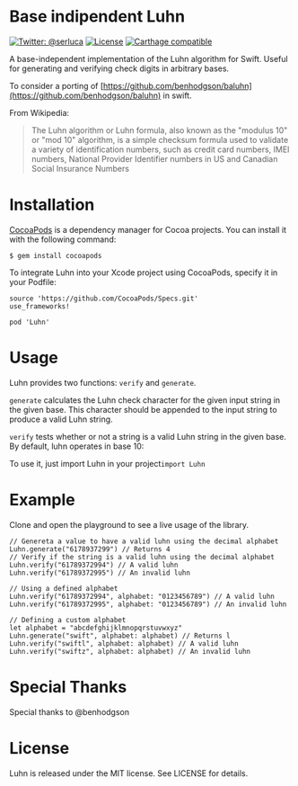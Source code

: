 Base indipendent Luhn
===

[![Twitter: @serluca](https://img.shields.io/badge/contact-@serluca-blue.svg?style=flat)](https://twitter.com/serluca)
[![License](https://img.shields.io/badge/license-MIT-green.svg?style=flat)](https://github.com/fastlane/fastlane/blob/master/LICENSE)
[![Carthage compatible](https://img.shields.io/badge/Carthage-compatible-4BC51D.svg?style=flat)](https://github.com/Carthage/Carthage)


A base-independent implementation of the Luhn algorithm for Swift. Useful for generating and verifying check digits in arbitrary bases.

To consider a porting of [https://github.com/benhodgson/baluhn](https://github.com/benhodgson/baluhn) in swift.

From Wikipedia:

> The Luhn algorithm or Luhn formula, also known as the "modulus 10" or "mod 10" algorithm, is a simple checksum formula used to validate a variety of identification numbers, such as credit card numbers, IMEI numbers, National Provider Identifier numbers in US and Canadian Social Insurance Numbers

# Installation
[CocoaPods](https://github.com/CocoaPods/CocoaPods) is a dependency manager for Cocoa projects. You can install it with the following command:

`$ gem install cocoapods`

To integrate Luhn into your Xcode project using CocoaPods, specify it in your Podfile:

```
source 'https://github.com/CocoaPods/Specs.git'
use_frameworks!

pod 'Luhn'
```

# Usage
Luhn provides two functions: `verify` and `generate`.

`generate` calculates the Luhn check character for the given input string in the given base. This character should be appended to the input string to produce a valid Luhn string. 

`verify` tests whether or not a string is a valid Luhn string in the given base. By default, luhn operates in base 10:

To use it, just import Luhn in your project`import Luhn`

# Example
Clone and open the playground to see a live usage of the library.

```
// Genereta a value to have a valid luhn using the decimal alphabet
Luhn.generate("6178937299") // Returns 4
// Verify if the string is a valid luhn using the decimal alphabet
Luhn.verify("61789372994") // A valid luhn
Luhn.verify("61789372995") // An invalid luhn

// Using a defined alphabet
Luhn.verify("61789372994", alphabet: "0123456789") // A valid luhn
Luhn.verify("61789372995", alphabet: "0123456789") // An invalid luhn

// Defining a custom alphabet
let alphabet = "abcdefghijklmnopqrstuvwxyz"
Luhn.generate("swift", alphabet: alphabet) // Returns l
Luhn.verify("swiftl", alphabet: alphabet) // A valid luhn
Luhn.verify("swiftz", alphabet: alphabet) // An invalid luhn

```


# Special Thanks
Special thanks to @benhodgson

# License

Luhn is released under the MIT license. See LICENSE for details.